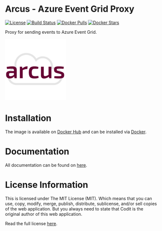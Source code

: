 # Arcus - Azure Event Grid Proxy
[![License](https://img.shields.io/github/license/mashape/apistatus.svg?style=flat-square)](./LICENSE)
[![Build Status](https://dev.azure.com/codit/Arcus/_apis/build/status/Commit%20builds/CI%20-%20Arcus.EventGrid.Proxy)](https://dev.azure.com/codit/Arcus/_build/latest?definitionId=552)
[![Docker Pulls](https://img.shields.io/docker/pulls/arcusazure/azure-event-grid-proxy.svg?style=flat-square)](https://hub.docker.com/r/arcusazure/azure-event-grid-proxy/) 
[![Docker Stars](https://img.shields.io/docker/stars/arcusazure/azure-event-grid-proxy.svg?style=flat-square)](https://hub.docker.com/r/arcusazure/azure-event-grid-proxy/)

Proxy for sending events to Azure Event Grid.

![Arcus](https://raw.githubusercontent.com/arcus-azure/arcus/master/media/arcus.png)

# Installation
The image is available on [Docker Hub](https://hub.docker.com/r/arcusazure/azure-event-grid-proxy) and can be installed via [Docker](https://eventgrid-proxy.arcus-azure.net/#installation).

# Documentation
All documentation can be found on [here](https://eventgrid-proxy.arcus-azure.net/).

# License Information
This is licensed under The MIT License (MIT). Which means that you can use, copy, modify, merge, publish, distribute, sublicense, and/or sell copies of the web application. But you always need to state that Codit is the original author of this web application.

Read the full license [here](https://github.com/arcus-azure/arcus.eventgrid.proxy/blob/master/LICENSE).
